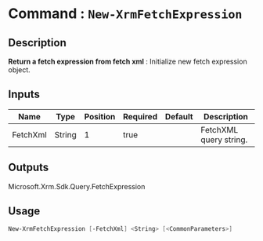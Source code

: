 # Command : `New-XrmFetchExpression` 

## Description

**Return a fetch expression from fetch xml** : Initialize new fetch expression object.

## Inputs

Name|Type|Position|Required|Default|Description
----|----|--------|--------|-------|-----------
FetchXml|String|1|true||FetchXML query string.

## Outputs
Microsoft.Xrm.Sdk.Query.FetchExpression

## Usage

```Powershell 
New-XrmFetchExpression [-FetchXml] <String> [<CommonParameters>]
``` 


